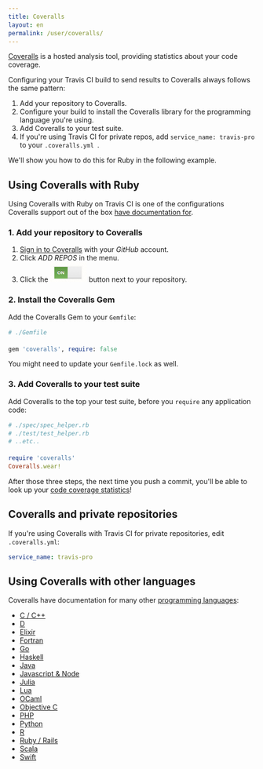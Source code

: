 ```yaml
---
title: Coveralls
layout: en
permalink: /user/coveralls/
---
```


[Coveralls](https://coveralls.io/) is a hosted analysis tool, providing statistics about your code coverage.

Configuring your Travis CI build to send results to Coveralls always follows the same pattern:

1. Add your repository to Coveralls.
1. Configure your build to install the Coveralls library for the programming language you're using.
1. Add Coveralls to your test suite.
1. If you're using Travis CI for private repos, add `service_name: travis-pro` to your `.coveralls.yml `.

We'll show you how to do this for Ruby in the following example.

## Using Coveralls with Ruby

Using Coveralls with Ruby on Travis CI is one of the configurations Coveralls support out of the box [have documentation for](https://coveralls.zendesk.com/hc/en-us/articles201769485-Ruby-Rails).

### 1. Add your repository to Coveralls

1. [Sign in to Coveralls](https://coveralls.io/authorize/github)  with your *GitHub* account.
1. Click *ADD REPOS* in the menu.
1. Click the ![Add your repository to Coveralls](/images/coveralls-button.png) button next to your repository.

### 2. Install the Coveralls Gem

Add the Coveralls Gem to your `Gemfile`:

```ruby
# ./Gemfile

gem 'coveralls', require: false
```

You might need to update your `Gemfile.lock` as well.

### 3. Add Coveralls to your test suite

Add Coveralls to the top your test suite, before you `require` any application code:

```ruby
# ./spec/spec_helper.rb
# ./test/test_helper.rb
# ..etc..

require 'coveralls'
Coveralls.wear!
```

After those three steps, the next time you push a commit, you'll be able to look up your [code coverage statistics](https://coveralls.io)!

## Coveralls and private repositories

If you're using Coveralls with Travis CI for private repositories, edit `.coveralls.yml`:

```yaml
service_name: travis-pro
```

## Using Coveralls with other languages

Coveralls have documentation for many other [programming languages](https://coveralls.zendesk.com/hc/en-us/sections/200330349-Languages):

* [C / C++](https://coveralls.zendesk.com/hc/en-us/articles/201342799-C-C-)
* [D](https://coveralls.zendesk.com/hc/en-us/articles/204189714-D)
* [Elixir](https://coveralls.zendesk.com/hc/en-us/articles/206207885-Elixir)
* [Fortran](https://coveralls.zendesk.com/hc/en-us/articles/204446934-Fortran)
* [Go](https://coveralls.zendesk.com/hc/en-us/articles/201342808-Go)
* [Haskell](https://coveralls.zendesk.com/hc/en-us/articles/201342818-Haskell)
* [Java](https://coveralls.zendesk.com/hc/en-us/articles/201342828-Java)
* [Javascript &amp; Node](https://coveralls.zendesk.com/hc/en-us/articles/201769714-Javascript-Node)
* [Julia](https://coveralls.zendesk.com/hc/en-us/articles/203487968-Julia)
* [Lua](https://coveralls.zendesk.com/hc/en-us/articles/202044414-Lua)
* [OCaml](https://coveralls.zendesk.com/hc/en-us/articles/201769724-OCaml)
* [Objective C](https://coveralls.zendesk.com/hc/en-us/articles/204190274-Objective-C)
* [PHP](https://coveralls.zendesk.com/hc/en-us/articles/201769734-PHP)
* [Python](https://coveralls.zendesk.com/hc/en-us/articles/201342868-Python)
* [R](https://coveralls.zendesk.com/hc/en-us/articles/203487908-R)
* [Ruby / Rails](https://coveralls.zendesk.com/hc/en-us/articles/201769484-Ruby-Rails)
* [Scala](https://coveralls.zendesk.com/hc/en-us/articles/201342878-Scala)
* [Swift](https://coveralls.zendesk.com/hc/en-us/articles/208113435-Swift)
